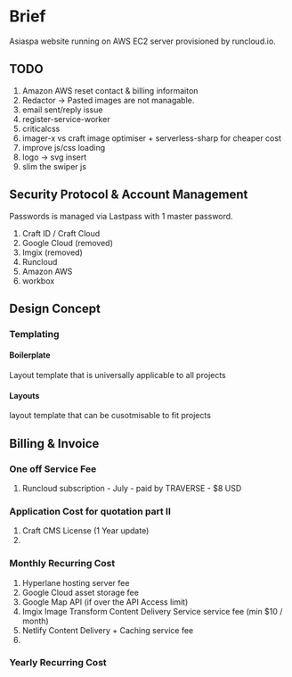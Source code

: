 # Brief
Asiaspa website running on AWS EC2 server provisioned by runcloud.io.


## TODO
1. Amazon AWS reset contact & billing informaiton
2. Redactor -> Pasted images are not managable.
3. email sent/reply issue 
4. register-service-worker
5. criticalcss
6. imager-x vs craft image optimiser + serverless-sharp for cheaper cost
7. improve js/css loading
8. logo -> svg insert
9. slim the swiper js

## Security Protocol & Account Management
Passwords is managed via Lastpass with 1 master password.
1. Craft ID / Craft Cloud
2. Google Cloud (removed)
3. Imgix (removed)
4. Runcloud
5. Amazon AWS
6. workbox  

## Design Concept
### Templating 
#### Boilerplate
Layout template that is universally applicable to all projects

#### Layouts
layout template that can be cusotmisable to fit projects



## Billing & Invoice 

### One off Service Fee
1. Runcloud subscription - July - paid by TRAVERSE - $8 USD

### Application Cost for quotation part II
1. Craft CMS License (1 Year update)
2. 


### Monthly Recurring Cost
1. Hyperlane hosting server fee
2. Google Cloud asset storage fee
3. Google Map API (if over the API Access limit)
4. Imgix Image Transform Content Delivery Service service fee (min $10 / month)
5.  Netlify Content Delivery + Caching service fee
6. 

### Yearly Recurring Cost
